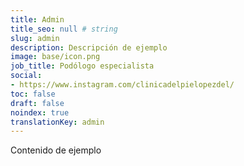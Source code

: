 ```yaml
---
title: Admin
title_seo: null # string
slug: admin
description: Descripción de ejemplo
image: base/icon.png
job_title: Podólogo especialista
social:
- https://www.instagram.com/clinicadelpielopezdel/
toc: false
draft: false
noindex: true
translationKey: admin
---
```

Contenido de ejemplo
